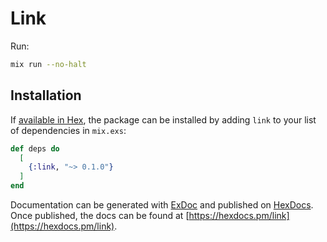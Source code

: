 # Link
Run: 
```bash
mix run --no-halt
```

## Installation

If [available in Hex](https://hex.pm/docs/publish), the package can be installed
by adding `link` to your list of dependencies in `mix.exs`:

```elixir
def deps do
  [
    {:link, "~> 0.1.0"}
  ]
end
```

Documentation can be generated with [ExDoc](https://github.com/elixir-lang/ex_doc)
and published on [HexDocs](https://hexdocs.pm). Once published, the docs can
be found at [https://hexdocs.pm/link](https://hexdocs.pm/link).

